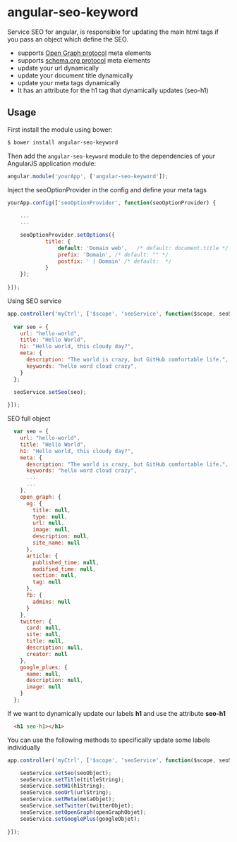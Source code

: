 # angular-seo-keyword

Service SEO for angular, is responsible for updating the main html tags if you pass an object which define the SEO.

- supports [Open Graph protocol](http://ogp.me/) meta elements
- supports [schema.org protocol](http://schema.org/) meta elements
- update your url dynamically
- update your document title dynamically
- update your meta tags dynamically
- It has an attribute for the h1 tag that dynamically updates (seo-h1)


## Usage

First install the module using bower:
 
```bash
$ bower install angular-seo-keyword
```

Then add the `angular-seo-keyword` module to the dependencies of your AngularJS application module:

```javascript
angular.module('yourApp', ['angular-seo-keyword']);
```

Inject the seoOptionProvider in the config and define your meta tags

```javascript
yourApp.config(['seoOptionProvider', function(seoOptionProvider) {
  
	...
  	...

  	seoOptionProvider.setOptions({
    		title: {
      			default: 'Domain web',   /* default: document.title */
      			prefix: 'Domain', /* default: "" */
      			postfix: ' | Domain' /* default:  */
    		}
	});
	
}]);
```

Using SEO service

```javascript
app.controller('myCtrl', ['$scope', 'seoService', function($scope, seoService) { 
  
  var seo = {
    url: "hello-world",
    title: "Hello World",
    h1: "Hello world, this cloudy day?",
    meta: {
      description: "The world is crazy, but GitHub comfortable life.",
      keywords: "hello word cloud crazy",
    }
  };
  
  seoService.setSeo(seo);

}]);
```

SEO full object

```javascript
  var seo = {
    url: "hello-world",
    title: "Hello World",
    h1: "Hello world, this cloudy day?",
    meta: {
      description: "The world is crazy, but GitHub comfortable life.",
      keywords: "hello word cloud crazy",
      ...
      ...
    },
    open_graph: {
      og: {
        title: null,
        type: null,
        url: null,
        image: null,
        description: null,
        site_name: null
      },
      article: {
        published_time: null,
        modified_time: null,
        section: null,
        tag: null
      },
      fb: {
        admins: null
      }
    },
    twitter: {
      card: null,
      site: null,
      title: null,
      description: null,
      creator: null
    },
    google_plues: {
      name: null,
      description: null,
      image: null
    }
  };
```

If we want to dynamically update our labels __h1__ and use the attribute __seo-h1__

```html
  <h1 seo-h1></h1>
```

You can use the following methods to specifically update some labels individually

```javascript
app.controller('myCtrl', ['$scope', 'seoService', function($scope, seoService) {

	seoService.setSeo(seoObject);
	seoService.setTitle(titleString);
	seoService.setH1(h1String);
	seoService.seoUrl(urlString);
	seoService.setMeta(metaObjet);
	seoService.setTwitter(twitterObjet);
	seoService.setOpenGraph(openGraphObjet);
	seoService.setGooglePlus(googleObjet);
	
}]);
```
